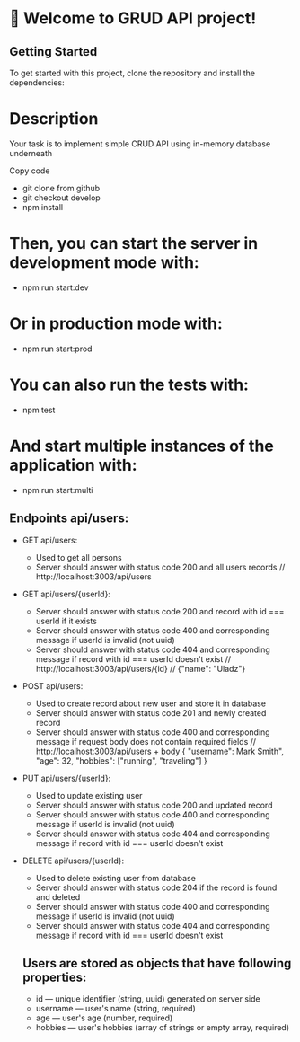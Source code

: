 # 🚀 Welcome to GRUD API project!

## Getting Started
To get started with this project, clone the repository and install the dependencies:

# Description
Your task is to implement simple CRUD API using in-memory database underneath

Copy code
 - git clone from github
 - git checkout develop
 - npm install

# Then, you can start the server in development mode with:
- npm run start:dev

# Or in production mode with:
- npm run start:prod

# You can also run the tests with:
- npm test

# And start multiple instances of the application with:
- npm run start:multi

## Endpoints api/users:

- GET api/users:
  - Used to get all persons
  - Server should answer with status code 200 and all users records
      // http://localhost:3003/api/users

- GET api/users/{userId}:
  - Server should answer with status code 200 and record with id === userId if it exists
  - Server should answer with status code 400 and corresponding message if userId is invalid (not uuid)
  - Server should answer with status code 404 and corresponding message if record with id === userId doesn't exist
 //  http://localhost:3003/api/users/{id}
   // {"name": "Uladz"}

- POST api/users:
  - Used to create record about new user and store it in database
  - Server should answer with status code 201 and newly created record
  - Server should answer with status code 400 and corresponding message if request body does not contain required fields
    // http://localhost:3003/api/users + body
    {
     "username": Mark Smith",
     "age": 32,
     "hobbies": ["running", "traveling"]
    }


- PUT api/users/{userId}:
  - Used to update existing user
  - Server should answer with status code 200 and updated record
  - Server should answer with status code 400 and corresponding message if userId is invalid (not uuid)
  - Server should answer with status code 404 and corresponding message if record with id === userId doesn't exist

- DELETE api/users/{userId}:
  - Used to delete existing user from database
  - Server should answer with status code 204 if the record is found and deleted
  - Server should answer with status code 400 and corresponding message if userId is invalid (not uuid)
  - Server should answer with status code 404 and corresponding message if record with id === userId doesn't exist


  ## Users are stored as objects that have following properties:
  - id — unique identifier (string, uuid) generated on server side
  - username — user's name (string, required)
  - age — user's age (number, required)
  - hobbies — user's hobbies (array of strings or empty array, required)
